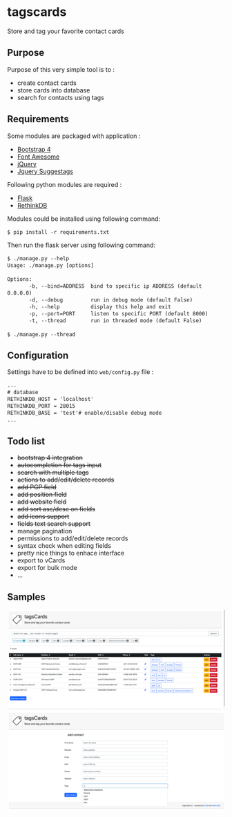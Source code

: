 # tagscards
Store and tag your favorite contact cards

## Purpose 
Purpose of this very simple tool is to :
- create contact cards 
- store cards into database
- search for contacts using tags

## Requirements
Some modules are packaged with application :
- [Bootstrap 4](https://getbootstrap.com/)
- [Font Awesome](https://fontawesome.com/)
- [jQuery](https://jquery.com/)
- [Jquery Suggestags](https://github.com/amsify42/jquery.amsify.suggestags)

Following python modules are required :
- [Flask](https://flask.palletsprojects.com/)
- [RethinkDB](https://rethinkdb.com/)

Modules could be installed using following command:
```
$ pip install -r requirements.txt
```
Then run the flask server using following command:
```
$ ./manage.py --help
Usage: ./manage.py [options]

Options:
       -b, --bind=ADDRESS  bind to specific ip ADDRESS (default 0.0.0.0)
       -d, --debug         run in debug mode (default False)
       -h, --help          display this help and exit
       -p, --port=PORT     listen to specific PORT (default 8000)
       -t, --thread        run in threaded mode (default False)

$ ./manage.py --thread
```
## Configuration
Settings have to be defined into `web/config.py` file :
```
...
# database
RETHINKDB_HOST = 'localhost'
RETHINKDB_PORT = 28015
RETHINKDB_BASE = 'test'# enable/disable debug mode
...
```
## Todo list
- ~~bootstrap 4 integration~~
- ~~autocompletion for tags input~~
- ~~search with multiple tags~~
- ~~actions to add/edit/delete records~~
- ~~add PGP field~~
- ~~add position field~~
- ~~add website field~~
- ~~add sort asc/desc on fields~~
- ~~add icons support~~
- ~~fields text search support~~
- manage pagination
- permissions to add/edit/delete records
- syntax check when editing fields
- pretty nice things to enhace interface
- export to vCards
- export for bulk mode
- ...

## Samples 
![tagscards1](samples/tagscards1.png)
![tagscards2](samples/tagscards2.png)
